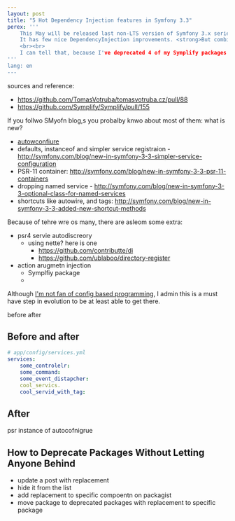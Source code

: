 ```yaml
---
layout: post
title: "5 Hot Dependency Injection features in Symfony 3.3"
perex: '''
    This May will be released last non-LTS version of Symfony 3.x series.
    It has few nice DependencyInjection improvements. <strong>But combined together - they are just awesome.</strong>
    <br><br>
    I can tell that, because I've deprecated 4 of my Symplify packages that provide similar features.
'''
lang: en
---
```


sources and reference:

- https://github.com/TomasVotruba/tomasvotruba.cz/pull/88
- https://github.com/Symplify/Symplify/pull/155


If you follwo SMyofn blog,s you probalby knwo about most of them:
what is new?

- [autowconfiure](http://symfony.com/blog/new-in-symfony-3-3-service-autoconfiguration)
- defaults, instanceof and simpler service registraion - http://symfony.com/blog/new-in-symfony-3-3-simpler-service-configuration
- PSR-11 container: http://symfony.com/blog/new-in-symfony-3-3-psr-11-containers
- dropping named service - http://symfony.com/blog/new-in-symfony-3-3-optional-class-for-named-services
 - shortcuts like autowire, and tags: http://symfony.com/blog/new-in-symfony-3-3-added-new-shortcut-methods
 

Because of tehre wre  os many, there are asleom some extra:

- psr4 servie autodiscreory
    - using nette? here is one
        - https://github.com/contributte/di
        - https://github.com/ublaboo/directory-register
- action arugmetn injection
    - Symplfiy package
    - 

Although [I'm not fan of config based programming](https://github.com/symfony/symfony/pull/22234#issuecomment-297861051), I admin this is a must have step in evolution to be at least able to get there.

before after


## Before and after 


```yaml
# app/config/services.yml
services:
    some_controlelr:
    some_command:
    some_event_distapcher:
    cool_servics.
    cool_servid_with_tag:
```

## After


psr instance of
autocofnigrue





## How to Deprecate Packages Without Letting Anyone Behind
 
 - update a post with replacement
 - hide it from the list
 - add replacement to specific compoentn on packagist
 - move package to deprecated packages with replacement to specific package

